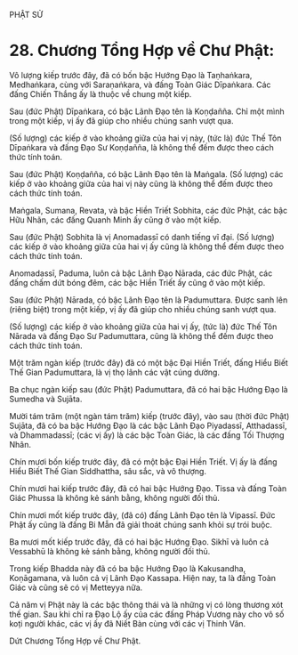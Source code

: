 PHẬT SỬ

# 28. Chương Tổng Hợp về Chư Phật:

Vô lượng kiếp trước đây, đã có bốn bậc Hướng Đạo là Taṇhaṅkara, Medhaṅkara, cùng với Saraṇaṅkara, và đấng Toàn Giác Dīpaṅkara. Các đấng Chiến Thắng ấy là thuộc về chung một kiếp.

Sau (đức Phật) Dīpaṅkara, có bậc Lãnh Đạo tên là Koṇḍañña. Chỉ một mình trong một kiếp, vị ấy đã giúp cho nhiều chúng sanh vượt qua.

(Số lượng) các kiếp ở vào khoảng giữa của hai vị này, (tức là) đức Thế Tôn Dīpaṅkara và đấng Đạo Sư Koṇḍañña, là không thể đếm được theo cách thức tính toán.

Sau (đức Phật) Koṇḍañña, có bậc Lãnh Đạo tên là Maṅgala. (Số lượng) các kiếp ở vào khoảng giữa của hai vị này cũng là không thể đếm được theo cách thức tính toán.

Maṅgala, Sumana, Revata, và bậc Hiền Triết Sobhita, các đức Phật, các bậc Hữu Nhãn, các đấng Quanh Minh ấy cũng ở vào một kiếp.

Sau (đức Phật) Sobhita là vị Anomadassī có danh tiếng vĩ đại. (Số lượng) các kiếp ở vào khoảng giữa của hai vị ấy cũng là không thể đếm được theo cách thức tính toán.

Anomadassī, Paduma, luôn cả bậc Lãnh Đạo Nārada, các đức Phật, các đấng chấm dứt bóng đêm, các bậc Hiền Triết ấy cũng ở vào một kiếp.

Sau (đức Phật) Nārada, có bậc Lãnh Đạo tên là Padumuttara. Được sanh lên (riêng biệt) trong một kiếp, vị ấy đã giúp cho nhiều chúng sanh vượt qua.

(Số lượng) các kiếp ở vào khoảng giữa của hai vị ấy, (tức là) đức Thế Tôn Nārada và đấng Đạo Sư Padumuttara, cũng là không thể đếm được theo cách thức tính toán.

Một trăm ngàn kiếp (trước đây) đã có một bậc Đại Hiền Triết, đấng Hiểu Biết Thế Gian Padumuttara, là vị thọ lãnh các vật cúng dường.

Ba chục ngàn kiếp sau (đức Phật) Padumuttara, đã có hai bậc Hướng Đạo là Sumedha và Sujāta.

Mười tám trăm (một ngàn tám trăm) kiếp (trước đây), vào sau (thời đức Phật) Sujāta, đã có ba bậc Hướng Đạo là các bậc Lãnh Đạo Piyadassī, Atthadassī, và Dhammadassī; (các vị ấy) là các bậc Toàn Giác, là các đấng Tối Thượng Nhân.

Chín mươi bốn kiếp trước đây, đã có một bậc Đại Hiền Triết. Vị ấy là đấng Hiểu Biết Thế Gian Siddhattha, sâu sắc, và vô thượng.

Chín mươi hai kiếp trước đây, đã có hai bậc Hướng Đạo. Tissa và đấng Toàn Giác Phussa là không kẻ sánh bằng, không người đối thủ.

Chín mươi mốt kiếp trước đây, (đã có) đấng Lãnh Đạo tên là Vipassī. Đức Phật ấy cũng là đấng Bi Mẫn đã giải thoát chúng sanh khỏi sự trói buộc.

Ba mươi mốt kiếp trước đây, đã có hai bậc Hướng Đạo. Sikhī và luôn cả Vessabhū là không kẻ sánh bằng, không người đối thủ.

Trong kiếp Bhadda này đã có ba bậc Hướng Đạo là Kakusandha, Koṇāgamana, và luôn cả vị Lãnh Đạo Kassapa. Hiện nay, ta là đấng Toàn Giác và cũng sẽ có vị Metteyya nữa.

Cả năm vị Phật này là các bậc thông thái và là những vị có lòng thương xót thế gian. Sau khi chỉ ra Đạo Lộ ấy của các đấng Pháp Vương này cho vô số koṭi người khác, các vị ấy đã Niết Bàn cùng với các vị Thinh Văn.

Dứt Chương Tổng Hợp về Chư Phật.
